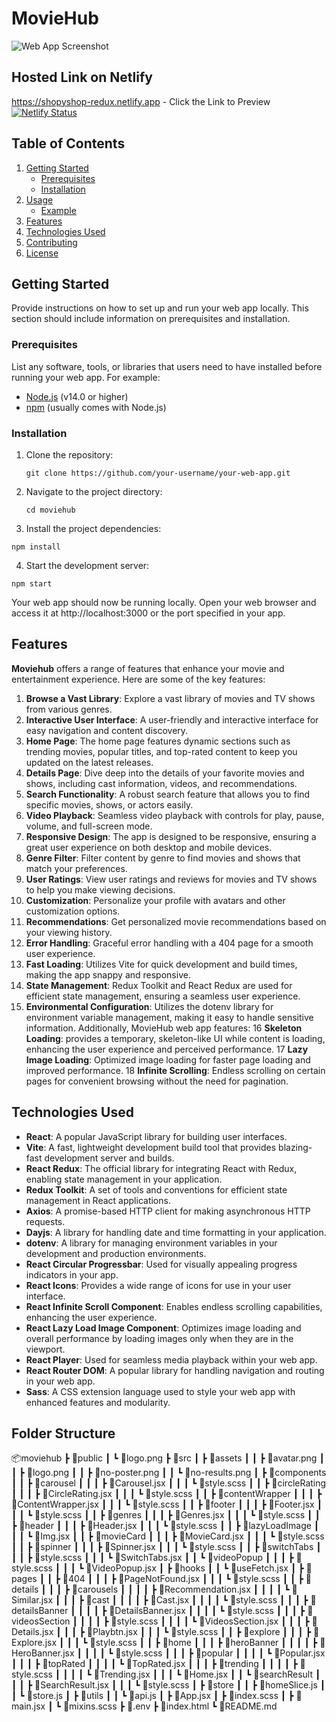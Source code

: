 # MovieHub

![Web App Screenshot](url_to_screenshot_or_image)

## Hosted Link on Netlify
https://shopyshop-redux.netlify.app - Click the Link to Preview <br/>
[![Netlify Status](https://api.netlify.com/api/v1/badges/0c8ecddc-7bf5-45d3-8f79-df5d8485a808/deploy-status)](https://app.netlify.com/sites/shopyshop-redux/deploys) <br/>

## Table of Contents

1. [Getting Started](#getting-started)
   - [Prerequisites](#prerequisites)
   - [Installation](#installation)
2. [Usage](#usage)
   - [Example](#example)
3. [Features](#features)
4. [Technologies Used](#technologies-used)
5. [Contributing](#contributing)
6. [License](#license)

## Getting Started

Provide instructions on how to set up and run your web app locally. This section should include information on prerequisites and installation.

### Prerequisites

List any software, tools, or libraries that users need to have installed before running your web app. For example:

- [Node.js](https://nodejs.org/) (v14.0 or higher)
- [npm](https://www.npmjs.com/) (usually comes with Node.js)

### Installation

1. Clone the repository:

   ```
   git clone https://github.com/your-username/your-web-app.git
   ```

2. Navigate to the project directory:
   ```
   cd moviehub
   ```
3. Install the project dependencies:

```
npm install
```
4. Start the development server:
```
npm start
```
Your web app should now be running locally. Open your web browser and access it at http://localhost:3000 or the port specified in your app.

## Features
**Moviehub** offers a range of features that enhance your movie and entertainment experience. Here are some of the key features:
1. **Browse a Vast Library**: Explore a vast library of movies and TV shows from various genres.
2. **Interactive User Interface**: A user-friendly and interactive interface for easy navigation and content discovery.
3. **Home Page**: The home page features dynamic sections such as trending movies, popular titles, and top-rated content to keep you updated on the latest releases.
4. **Details Page**: Dive deep into the details of your favorite movies and shows, including cast information, videos, and recommendations.
5. **Search Functionality**: A robust search feature that allows you to find specific movies, shows, or actors easily.
6. **Video Playback**: Seamless video playback with controls for play, pause, volume, and full-screen mode.
7. **Responsive Design**: The app is designed to be responsive, ensuring a great user experience on both desktop and mobile devices.
8. **Genre Filter**: Filter content by genre to find movies and shows that match your preferences.
9. **User Ratings**: View user ratings and reviews for movies and TV shows to help you make viewing decisions.
10. **Customization**: Personalize your profile with avatars and other customization options.
11. **Recommendations**: Get personalized movie recommendations based on your viewing history.
12. **Error Handling**: Graceful error handling with a 404 page for a smooth user experience.
13. **Fast Loading**: Utilizes Vite for quick development and build times, making the app snappy and responsive.
14. **State Management**: Redux Toolkit and React Redux are used for efficient state management, ensuring a seamless user experience.
15. **Environmental Configuration**: Utilizes the dotenv library for environment variable management, making it easy to handle sensitive information.
Additionally, MovieHub web app features:
16 **Skeleton Loading**: provides a temporary, skeleton-like UI while content is loading, enhancing the user experience and perceived performance.
17 **Lazy Image Loading**: Optimized image loading for faster page loading and improved performance.
18 **Infinite Scrolling**: Endless scrolling on certain pages for convenient browsing without the need for pagination.

## Technologies Used
- **React**: A popular JavaScript library for building user interfaces.
- **Vite**: A fast, lightweight development build tool that provides blazing-fast development server and builds.
- **React Redux**: The official library for integrating React with Redux, enabling state management in your application.
- **Redux Toolkit**: A set of tools and conventions for efficient state management in React applications.
- **Axios**: A promise-based HTTP client for making asynchronous HTTP requests.
- **Dayjs**: A library for handling date and time formatting in your application.
- **dotenv**: A library for managing environment variables in your development and production environments.
- **React Circular Progressbar**: Used for visually appealing progress indicators in your app.
- **React Icons**: Provides a wide range of icons for use in your user interface.
- **React Infinite Scroll Component**: Enables endless scrolling capabilities, enhancing the user experience.
- **React Lazy Load Image Component**: Optimizes image loading and overall performance by loading images only when they are in the viewport.
- **React Player**: Used for seamless media playback within your web app.
- **React Router DOM**: A popular library for handling navigation and routing in your web app.
- **Sass**: A CSS extension language used to style your web app with enhanced features and modularity.

## Folder Structure
📦moviehub
 ┣ 📂public
 ┃ ┗ 📜logo.png
 ┣ 📂src
 ┃ ┣ 📂assets
 ┃ ┃ ┣ 📜avatar.png
 ┃ ┃ ┣ 📜logo.png
 ┃ ┃ ┣ 📜no-poster.png
 ┃ ┃ ┗ 📜no-results.png
 ┃ ┣ 📂components
 ┃ ┃ ┣ 📂carousel
 ┃ ┃ ┃ ┣ 📜Carousel.jsx
 ┃ ┃ ┃ ┗ 📜style.scss
 ┃ ┃ ┣ 📂circleRating
 ┃ ┃ ┃ ┣ 📜CircleRating.jsx
 ┃ ┃ ┃ ┗ 📜style.scss
 ┃ ┃ ┣ 📂contentWrapper
 ┃ ┃ ┃ ┣ 📜ContentWrapper.jsx
 ┃ ┃ ┃ ┗ 📜style.scss
 ┃ ┃ ┣ 📂footer
 ┃ ┃ ┃ ┣ 📜Footer.jsx
 ┃ ┃ ┃ ┗ 📜style.scss
 ┃ ┃ ┣ 📂genres
 ┃ ┃ ┃ ┣ 📜Genres.jsx
 ┃ ┃ ┃ ┗ 📜style.scss
 ┃ ┃ ┣ 📂header
 ┃ ┃ ┃ ┣ 📜Header.jsx
 ┃ ┃ ┃ ┗ 📜style.scss
 ┃ ┃ ┣ 📂lazyLoadImage
 ┃ ┃ ┃ ┗ 📜Img.jsx
 ┃ ┃ ┣ 📂movieCard
 ┃ ┃ ┃ ┣ 📜MovieCard.jsx
 ┃ ┃ ┃ ┗ 📜style.scss
 ┃ ┃ ┣ 📂spinner
 ┃ ┃ ┃ ┣ 📜Spinner.jsx
 ┃ ┃ ┃ ┗ 📜style.scss
 ┃ ┃ ┣ 📂switchTabs
 ┃ ┃ ┃ ┣ 📜style.scss
 ┃ ┃ ┃ ┗ 📜SwitchTabs.jsx
 ┃ ┃ ┗ 📂videoPopup
 ┃ ┃ ┃ ┣ 📜style.scss
 ┃ ┃ ┃ ┗ 📜VideoPopup.jsx
 ┃ ┣ 📂hooks
 ┃ ┃ ┗ 📜useFetch.jsx
 ┃ ┣ 📂pages
 ┃ ┃ ┣ 📂404
 ┃ ┃ ┃ ┣ 📜PageNotFound.jsx
 ┃ ┃ ┃ ┗ 📜style.scss
 ┃ ┃ ┣ 📂details
 ┃ ┃ ┃ ┣ 📂carousels
 ┃ ┃ ┃ ┃ ┣ 📜Recommendation.jsx
 ┃ ┃ ┃ ┃ ┗ 📜Similar.jsx
 ┃ ┃ ┃ ┣ 📂cast
 ┃ ┃ ┃ ┃ ┣ 📜Cast.jsx
 ┃ ┃ ┃ ┃ ┗ 📜style.scss
 ┃ ┃ ┃ ┣ 📂detailsBanner
 ┃ ┃ ┃ ┃ ┣ 📜DetailsBanner.jsx
 ┃ ┃ ┃ ┃ ┗ 📜style.scss
 ┃ ┃ ┃ ┣ 📂videosSection
 ┃ ┃ ┃ ┃ ┣ 📜style.scss
 ┃ ┃ ┃ ┃ ┗ 📜VideosSection.jsx
 ┃ ┃ ┃ ┣ 📜Details.jsx
 ┃ ┃ ┃ ┣ 📜Playbtn.jsx
 ┃ ┃ ┃ ┗ 📜style.scss
 ┃ ┃ ┣ 📂explore
 ┃ ┃ ┃ ┣ 📜Explore.jsx
 ┃ ┃ ┃ ┗ 📜style.scss
 ┃ ┃ ┣ 📂home
 ┃ ┃ ┃ ┣ 📂heroBanner
 ┃ ┃ ┃ ┃ ┣ 📜HeroBanner.jsx
 ┃ ┃ ┃ ┃ ┗ 📜style.scss
 ┃ ┃ ┃ ┣ 📂popular
 ┃ ┃ ┃ ┃ ┗ 📜Popular.jsx
 ┃ ┃ ┃ ┣ 📂topRated
 ┃ ┃ ┃ ┃ ┗ 📜TopRated.jsx
 ┃ ┃ ┃ ┣ 📂trending
 ┃ ┃ ┃ ┃ ┣ 📜style.scss
 ┃ ┃ ┃ ┃ ┗ 📜Trending.jsx
 ┃ ┃ ┃ ┗ 📜Home.jsx
 ┃ ┃ ┗ 📂searchResult
 ┃ ┃ ┃ ┣ 📜SearchResult.jsx
 ┃ ┃ ┃ ┗ 📜style.scss
 ┃ ┣ 📂store
 ┃ ┃ ┣ 📜homeSlice.js
 ┃ ┃ ┗ 📜store.js
 ┃ ┣ 📂utils
 ┃ ┃ ┗ 📜api.js
 ┃ ┣ 📜App.jsx
 ┃ ┣ 📜index.scss
 ┃ ┣ 📜main.jsx
 ┃ ┗ 📜mixins.scss
 ┣ 📜.env
 ┣ 📜index.html
 ┗ 📜README.md